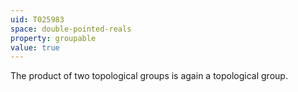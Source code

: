 ```yaml
---
uid: T025983
space: double-pointed-reals
property: groupable
value: true
---
```

The product of two topological groups is again a topological group.

